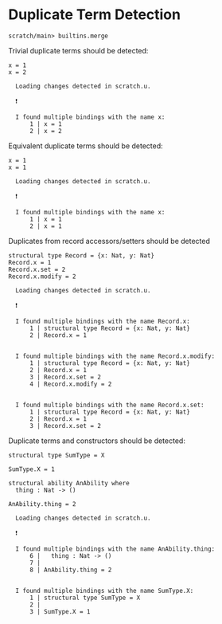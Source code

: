 # Duplicate Term Detection

``` ucm :hide
scratch/main> builtins.merge
```

Trivial duplicate terms should be detected:

``` unison :error
x = 1
x = 2
```

``` ucm :added-by-ucm
  Loading changes detected in scratch.u.

  ❗️

  I found multiple bindings with the name x:
      1 | x = 1
      2 | x = 2
```

Equivalent duplicate terms should be detected:

``` unison :error
x = 1
x = 1
```

``` ucm :added-by-ucm
  Loading changes detected in scratch.u.

  ❗️

  I found multiple bindings with the name x:
      1 | x = 1
      2 | x = 1
```

Duplicates from record accessors/setters should be detected

``` unison :error
structural type Record = {x: Nat, y: Nat}
Record.x = 1
Record.x.set = 2
Record.x.modify = 2
```

``` ucm :added-by-ucm
  Loading changes detected in scratch.u.

  ❗️

  I found multiple bindings with the name Record.x:
      1 | structural type Record = {x: Nat, y: Nat}
      2 | Record.x = 1


  I found multiple bindings with the name Record.x.modify:
      1 | structural type Record = {x: Nat, y: Nat}
      2 | Record.x = 1
      3 | Record.x.set = 2
      4 | Record.x.modify = 2


  I found multiple bindings with the name Record.x.set:
      1 | structural type Record = {x: Nat, y: Nat}
      2 | Record.x = 1
      3 | Record.x.set = 2
```

Duplicate terms and constructors should be detected:

``` unison :error
structural type SumType = X

SumType.X = 1

structural ability AnAbility where
  thing : Nat -> ()

AnAbility.thing = 2
```

``` ucm :added-by-ucm
  Loading changes detected in scratch.u.

  ❗️

  I found multiple bindings with the name AnAbility.thing:
      6 |   thing : Nat -> ()
      7 | 
      8 | AnAbility.thing = 2


  I found multiple bindings with the name SumType.X:
      1 | structural type SumType = X
      2 | 
      3 | SumType.X = 1
```
